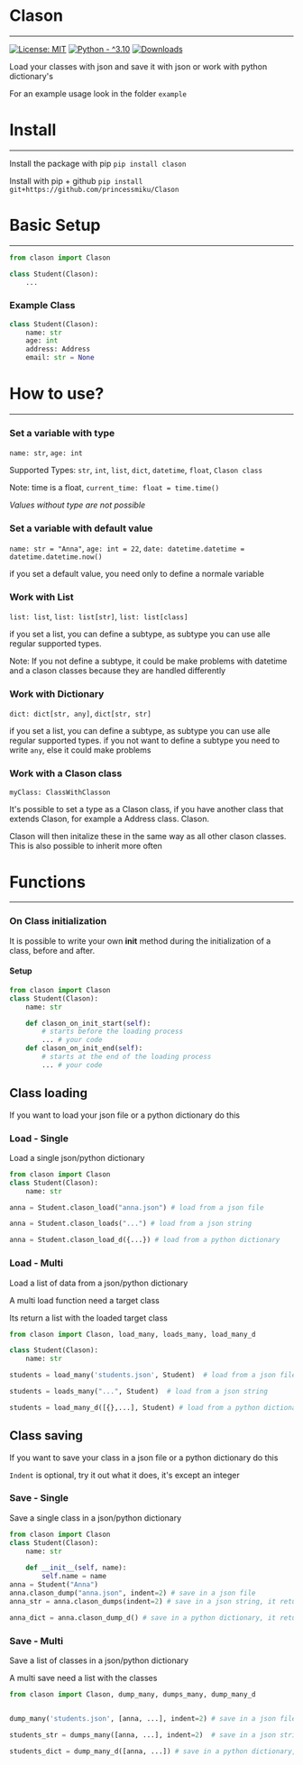 # Clason

----
[![License: MIT](https://img.shields.io/badge/License-MIT-yellow.svg)](https://opensource.org/licenses/MIT)
[![Python - ^3.10](https://img.shields.io/badge/Python-^3.10-blue)](https://www.python.org/)
[![Downloads](https://pepy.tech/badge/clason)](https://pepy.tech/project/clason)


Load your classes with json and save it with json or work with python dictionary's

For an example usage look in the folder ``example``


# Install
________

Install the package with pip ``pip install clason``

Install with pip + github ``pip install git+https://github.com/princessmiku/Clason``


# Basic Setup
________

```python
from clason import Clason

class Student(Clason):
    ...
```

### Example Class

```python
class Student(Clason):
    name: str
    age: int
    address: Address
    email: str = None
```

# How to use?
________

### Set a variable with type

``name: str``, `age: int`

Supported Types: ``str``, ``int``, ``list``, ``dict``, ``datetime``, ``float``, ``Clason class``

Note: time is a float, ``current_time: float = time.time()``

_Values without type are not possible_

### Set a variable with default value
``name: str = "Anna"``, `age: int = 22`, `date: datetime.datetime = datetime.datetime.now()`

if you set a default value, you need only to define a normale variable


### Work with List
``list: list``, `list: list[str]`, `list: list[class]`

if you set a list, you can define a subtype, as subtype you can use alle regular supported types.

Note: If you not define a subtype, it could be make problems with datetime and a clason classes because they are handled differently 

### Work with Dictionary
``dict: dict[str, any]``, `dict[str, str]`

if you set a list, you can define a subtype, as subtype you can use alle regular supported types.
if you not want to define a subtype you need to write ``any``, else it could make problems

### Work with a Clason class
``myClass: ClassWithClasson``

It's possible to set a type as a Clason class, if you have another class that extends Clason, for example a Address class.
Clason.

Clason will then initalize these in the same way as all other clason classes. This is also possible to inherit more often

# Functions
________

### On Class initialization

It is possible to write your own __init__ method during the initialization of a class, before and after. 

#### Setup
````python
from clason import Clason
class Student(Clason):
    name: str

    def clason_on_init_start(self):
        # starts before the loading process
        ... # your code
    def clason_on_init_end(self):
        # starts at the end of the loading process
        ... # your code
````

## Class loading

If you want to load your json file or a python dictionary do this

### Load - Single
Load a single json/python dictionary
````python
from clason import Clason
class Student(Clason):
    name: str

anna = Student.clason_load("anna.json") # load from a json file

anna = Student.clason_loads("...") # load from a json string

anna = Student.clason_load_d({...}) # load from a python dictionary
````

### Load - Multi
Load a list of data from a json/python dictionary

A multi load function need a target class

Its return a list with the loaded target class
````python
from clason import Clason, load_many, loads_many, load_many_d

class Student(Clason):
    name: str

students = load_many('students.json', Student)  # load from a json file

students = loads_many("...", Student)  # load from a json string

students = load_many_d([{},...], Student) # load from a python dictionary
````


## Class saving

If you want to save your class in a json file or a python dictionary do this

``Indent`` is optional, try it out what it does, it's except an integer

### Save - Single
Save a single class in a json/python dictionary
````python
from clason import Clason
class Student(Clason):
    name: str
    
    def __init__(self, name):
        self.name = name
anna = Student("Anna")
anna.clason_dump("anna.json", indent=2) # save in a json file
anna_str = anna.clason_dumps(indent=2) # save in a json string, it return a string

anna_dict = anna.clason_dump_d() # save in a python dictionary, it returns a python dictionary
````

### Save - Multi
Save a list of classes in a json/python dictionary

A multi save need a list with the classes

````python
from clason import Clason, dump_many, dumps_many, dump_many_d


dump_many('students.json', [anna, ...], indent=2) # save in a json file

students_str = dumps_many([anna, ...], indent=2)  # save in a json string, it return a string

students_dict = dump_many_d([anna, ...]) # save in a python dictionary, it returns a list with python dictionarys
````
